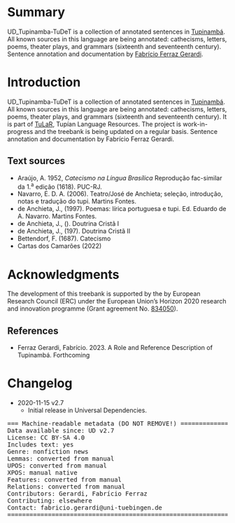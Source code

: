 # Summary

UD_Tupinamba-TuDeT is a collection of annotated sentences in [Tupinambá](https://glottolog.org/resource/languoid/id/tupi1273). All known sources in this language are being annotated: cathecisms, letters, poems, theater plays, and grammars (sixteenth and seventeenth century). Sentence annotation and documentation by [Fabrício Ferraz Gerardi](https://languagestructure.github.io).



# Introduction

UD_Tupinamba-TuDeT is a collection of annotated sentences in [Tupinambá](https://glottolog.org/resource/languoid/id/tupi1273). All known sources in this language are being annotated: cathecisms, letters, poems, theater plays, and grammars (sixteenth and seventeenth century). It is part of [TuLaR](https://tular.clld.org), Tupían Language Resources. The project is work-in-progress and the treebank is being updated on a regular basis. Sentence annotation and documentation by Fabrício Ferraz Gerardi.



## Text sources

* Araújo, A. 1952, *Catecismo na Língua Brasílica* Reprodução fac-similar da 1.<sup>a</sup> edição (1618). PUC-RJ.
* Navarro, E. D. A. (2006). Teatro/José de Anchieta; seleção, introdução, notas e tradução do tupi. Martins Fontes.
* de Anchieta, J., (1997). Poemas: lírica portuguesa e tupi. Ed. Eduardo de A. Navarro. Martins Fontes.
* de Anchieta, J., (). Doutrina Cristã I
* de Anchieta, J., (197). Doutrina Cristã II
* Bettendorf, F. (1687). Catecismo
* Cartas dos Camarões (2022)


# Acknowledgments

The development of this treebank is supported by the by European Research Council (ERC) under the European Union’s Horizon 2020 research and innovation programme (Grant agreement No. [834050](https://uni-tuebingen.de/fakultaeten/philosophische-fakultaet/fachbereiche/neuphilologie/seminar-fuer-sprachwissenschaft/arbeitsbereiche/allg-sprachwissenschaft/projekte/crosslingference/)).

## References

* Ferraz Gerardi, Fabrício. 2023. A Role and Reference Description of Tupinambá. Forthcoming



# Changelog

* 2020-11-15 v2.7
  * Initial release in Universal Dependencies.


<pre>
=== Machine-readable metadata (DO NOT REMOVE!) ================================
Data available since: UD v2.7
License: CC BY-SA 4.0
Includes text: yes
Genre: nonfiction news
Lemmas: converted from manual
UPOS: converted from manual
XPOS: manual native
Features: converted from manual
Relations: converted from manual
Contributors: Gerardi, Fabrício Ferraz
Contributing: elsewhere
Contact: fabricio.gerardi@uni-tuebingen.de
===============================================================================
</pre>
